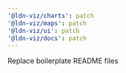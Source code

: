 ```yaml
---
'@ldn-viz/charts': patch
'@ldn-viz/maps': patch
'@ldn-viz/ui': patch
'@ldn-viz/docs': patch
---
```


Replace boilerplate README files
